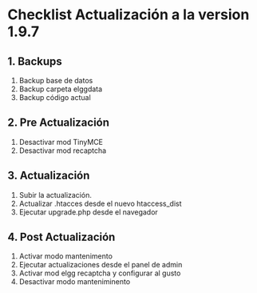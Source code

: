 # Checklist Actualización a la version 1.9.7

## 1. Backups
  1. Backup base de datos
  2. Backup carpeta elggdata
  3. Backup código actual

## 2. Pre Actualización
  1. Desactivar mod TinyMCE  
  2. Desactivar mod recaptcha

## 3. Actualización
  1. Subir la actualización.
  2. Actualizar .htacces desde el nuevo htaccess_dist
  3. Ejecutar upgrade.php desde el navegador

## 4. Post Actualización
  1. Activar modo mantenimento
  2. Ejecutar actualizaciones desde el panel de admin
  4. Activar mod elgg recaptcha y configurar al gusto
  3. Desactivar modo manteniminento  
